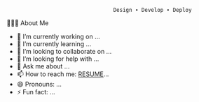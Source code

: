                                       Design ∙ Develop ∙ Deploy


👨🏻‍💻  About Me



- 🔭 I’m currently working on ...
- 🌱 I’m currently learning ...
- 👯 I’m looking to collaborate on ...
- 🤔 I’m looking for help with ...
- 💬 Ask me about ...
- 📫 How to reach me: <a href="https://github.com/sawood164/sawood164/edit/main/README.md"> RESUME<a>...
- 😄 Pronouns: ...
- ⚡ Fun fact: ...
